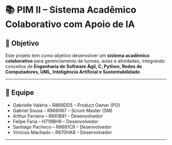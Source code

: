 # 📚 PIM II – Sistema Acadêmico Colaborativo com Apoio de IA

## 🎯 Objetivo
Este projeto tem como objetivo desenvolver um **sistema acadêmico colaborativo** para gerenciamento de turmas, aulas e atividades, integrando conceitos de **Engenharia de Software Ágil, C, Python, Redes de Computadores, UML, Inteligência Artificial e Sustentabilidade**.

---

## 👥 Equipe
- Gabrielle Valéria – R869DD5 – Product Owner (PO)
- Gabriel Sousa – R869067 – Scrum Master (SM)
- Arthur Ferreira – R661881 – Desenvolvedor
- Felipe Faria – H719BH9 – Desenvolvedor
- Santiago Pacheco – R8681C9 – Desenvolvedor
- Vinícius Machado – R870HA8 – Desenvolvedor
  
---
